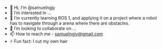 - 👋 Hi, I’m @samuelngjy
- 👀 I’m interested in ...
- 🌱 I’m currently learning ROS 1, and applying it on a project where a robot has to navigate through a arena where there are obstacles.
- 💞️ I’m looking to collaborate on ...
- 📫 How to reach me - samuelngjy@gmail.com
- ⚡ Fun fact: I cut my own hair

<!---
samuelngjy/samuelngjy is a ✨ special ✨ repository because its `README.md` (this file) appears on your GitHub profile.
You can click the Preview link to take a look at your changes.
--->
